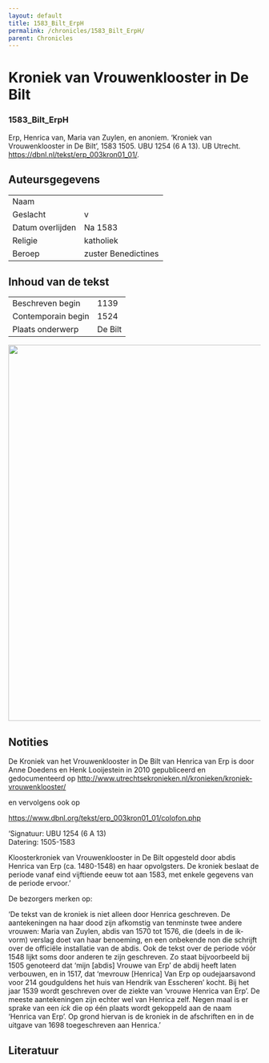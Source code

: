 ```yaml
---
layout: default
title: 1583_Bilt_ErpH
permalink: /chronicles/1583_Bilt_ErpH/
parent: Chronicles
--- 
```



# Kroniek van Vrouwenklooster in De Bilt 

### 1583_Bilt_ErpH 

Erp, Henrica van, Maria van Zuylen, en anoniem. ‘Kroniek van Vrouwenklooster in De Bilt’, 1583 1505. UBU 1254 (6 A 13). UB Utrecht. https://dbnl.nl/tekst/erp_003kron01_01/. 

## Auteursgegevens 

| | | 
| --------------- | --------------- | 
| Naam |   | 
| Geslacht | v | 
| Datum overlijden | Na 1583 | 
| Religie | katholiek | 
| Beroep | zuster Benedictines  | 

## Inhoud van de tekst 

| | | 
| --------------- | --------------- | 
| Beschreven begin | 1139 | 
| Contemporain begin | 1524 | 
| Plaats onderwerp | De Bilt | 

[<img src="..\..\barplots_chronicles\1583_Bilt_ErpH.jpg" width="750"/>](..\..\barplots_chronicles\1583_Bilt_ErpH.jpg) 

## Notities 

De Kroniek van het Vrouwenklooster in De Bilt van Henrica van Erp is door Anne
Doedens en Henk Looijestein in 2010 gepubliceerd en gedocumenteerd op
<http://www.utrechtsekronieken.nl/kronieken/kroniek-vrouwenklooster/>

en vervolgens ook op

<https://www.dbnl.org/tekst/erp_003kron01_01/colofon.php>

‘Signatuur: UBU 1254 (6 A 13)  
Datering: 1505-1583

Kloosterkroniek van Vrouwenklooster in De Bilt opgesteld door abdis Henrica
van Erp (ca. 1480-1548) en haar opvolgsters. De kroniek beslaat de periode
vanaf eind vijftiende eeuw tot aan 1583, met enkele gegevens van de periode
ervoor.’

De bezorgers merken op:

‘De tekst van de kroniek is niet alleen door Henrica geschreven. De
aantekeningen na haar dood zijn afkomstig van tenminste twee andere vrouwen:
Maria van Zuylen, abdis van 1570 tot 1576, die (deels in de ik-vorm) verslag
doet van haar benoeming, en een onbekende non die schrijft over de officiële
installatie van de abdis. Ook de tekst over de periode vóór 1548 lijkt soms
door anderen te zijn geschreven. Zo staat bijvoorbeeld bij 1505 genoteerd dat
‘mijn [abdis] Vrouwe van Erp’ de abdij heeft laten verbouwen, en in 1517, dat
‘mevrouw [Henrica] Van Erp op oudejaarsavond voor 214 goudguldens het huis van
Hendrik van Esscheren’ kocht. Bij het jaar 1539 wordt geschreven over de
ziekte van ‘vrouwe Henrica van Erp’. De meeste aantekeningen zijn echter wel
van Henrica zelf. Negen maal is er sprake van een  _ick_  die op één plaats
wordt gekoppeld aan de naam ‘Henrica van Erp’. Op grond hiervan is de kroniek
in de afschriften en in de uitgave van 1698 toegeschreven aan Henrica.’



## Literatuur 

